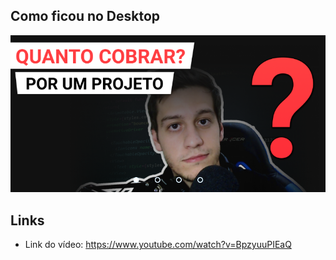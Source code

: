 ## Como ficou no Desktop

<img src="./slide.png" />

## Links

* Link do vídeo: https://www.youtube.com/watch?v=BpzyuuPIEaQ
